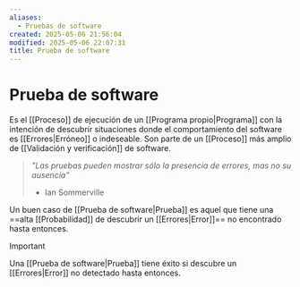 ```yaml
---
aliases:
  - Pruebas de software
created: 2025-05-06 21:56:04
modified: 2025-05-06 22:07:31
title: Prueba de software
---
```


# Prueba de software

Es el [[Proceso]] de ejecución de un [[Programa propio|Programa]] con la intención de descubrir situaciones donde el comportamiento del software es [[Errores|Erróneo]] o indeseable. Son parte de un [[Proceso]] más amplio de [[Validación y verificación]] de software.

> *"Las pruebas pueden mostrar sólo la presencia de errores, mas no su ausencia"*
> 
> - Ian Sommerville

Un buen caso de [[Prueba de software|Prueba]] es aquel que tiene una ==alta [[Probabilidad]] de descubrir un [[Errores|Error]]== no encontrado hasta entonces.

> [!important]
> Una [[Prueba de software|Prueba]] tiene éxito si descubre un [[Errores|Error]] no detectado hasta entonces.
